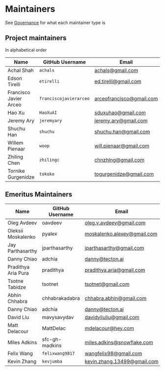 # Maintainers

See [Governance](governance.md) for what each maintainer type is

## Project maintainers

In alphabetical order

| Name           | GitHub Username  | Email                       | Organization       |
| -------------- | ---------------- |-----------------------------| ------------------ |
| Achal Shah     | `achals`         | achals@gmail.com            | Tecton             |
| Edson Tirelli   | `etirelli`       | ed.tirelli@gmail.com          | Red Hat          |
| Francisco Javier Arceo   | `franciscojavierarceo`       | arceofrancisco@gmail.com          | Affirm          |
| Hao Xu   | `HaoXuAI`       | sduxuhao@gmail.com          | JPMorgan          |
| Jeremy Ary   | `jeremyary`       | jeremy.ary@gmail.com          | Red Hat          |
| Shuchu Han  | `shuchu`       | shuchu.han@gmail.com          | Independent          |
| Willem Pienaar | `woop`           | will.pienaar@gmail.com      | Cleric             |
| Zhiling Chen   | `zhilingc`       | chnzhlng@gmail.com          | GetGround          |
| Tornike Gurgenidze   | `tokoko`       | togurgenidze@gmail.com          | Bank of Georgia          |

## Emeritus Maintainers

| Name                | GitHub Username | Email                       | Organization      |
|---------------------|-----------------|-----------------------------|-------------------|
| Oleg Avdeev         | oavdeev         | oleg.v.avdeev@gmail.com     | Tecton            |
| Oleksii Moskalenko  | pyalex          | moskalenko.alexey@gmail.com | Tecton            |
| Jay Parthasarthy    | jparthasarthy   | jparthasarthy@gmail.com     | Tecton            |
| Danny Chiao         | adchia          | danny@tecton.ai             | Tecton            |
| Pradithya Aria Pura | pradithya       | pradithya.aria@gmail.com    | Gojek             |
| Tsotne Tabidze      | tsotnet         | tsotnet@gmail.com           | Tecton            |
| Abhin Chhabra       | chhabrakadabra  | chhabra.abhin@gmail.com     | Shopify           |
| Danny Chiao         | adchia          | danny@tecton.ai             | Tecton            |
| David Liu           | mavysavydav     | davidyliuliu@gmail.com      | Twitter           |
| Matt Delacour       | MattDelac       | mdelacour@hey.com           | Shopify           |
| Miles Adkins        | sfc-gh-madkins  | miles.adkins@snowflake.com | Snowflake        |
| Felix Wang     | `felixwang9817`  | wangfelix98@gmail.com       | Tecton             |
| Kevin Zhang    | `kevjumba`       | kevin.zhang.13499@gmail.com | Tecton             |
